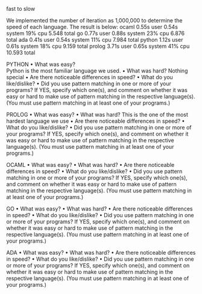 fast to slow

We implemented the number of iteration as 1,000,000 to determine the speed of each language.
The result is below: 
ocaml 0.55s user 0.54s system 19% cpu 5.548 total
go   0.77s user 0.88s system 23% cpu 6.876 total
ada  0.41s user 0.54s system 11% cpu 7.984 total
python 1.12s user 0.61s system 18% cpu 9.159 total
prolog 3.71s user 0.65s system 41% cpu 10.593 total

PYTHON
• What was easy?   
    Python is the most familiar language we used.
• What was hard?
    Nothing special
• Are there noticeable differences in speed?
• What do you like/dislike?
• Did you use pattern matching in one or more of your programs? If YES, specify which
one(s), and comment on whether it was easy or hard to make use of pattern matching in
the respective language(s). (You must use pattern matching in at least one of your
programs.)


PROLOG
• What was easy?
• What was hard?
    This is the one of the most hardest language we use
• Are there noticeable differences in speed?
• What do you like/dislike?
• Did you use pattern matching in one or more of your programs? If YES, specify which
one(s), and comment on whether it was easy or hard to make use of pattern matching in
the respective language(s). (You must use pattern matching in at least one of your
programs.)


OCAML
• What was easy?
• What was hard?
• Are there noticeable differences in speed?
• What do you like/dislike?
• Did you use pattern matching in one or more of your programs? If YES, specify which
one(s), and comment on whether it was easy or hard to make use of pattern matching in
the respective language(s). (You must use pattern matching in at least one of your
programs.)


GO
• What was easy?
• What was hard?
• Are there noticeable differences in speed?
• What do you like/dislike?
• Did you use pattern matching in one or more of your programs? If YES, specify which
one(s), and comment on whether it was easy or hard to make use of pattern matching in
the respective language(s). (You must use pattern matching in at least one of your
programs.)


ADA
• What was easy?
• What was hard?
• Are there noticeable differences in speed?
• What do you like/dislike?
• Did you use pattern matching in one or more of your programs? If YES, specify which
one(s), and comment on whether it was easy or hard to make use of pattern matching in
the respective language(s). (You must use pattern matching in at least one of your
programs.)
